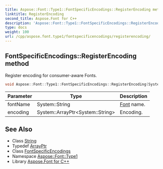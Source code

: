 ```yaml
---
title: Aspose::Font::Type1::FontSpecificEncodings::RegisterEncoding method
linktitle: RegisterEncoding
second_title: Aspose.Font for C++
description: 'Aspose::Font::Type1::FontSpecificEncodings::RegisterEncoding method. Register encoding for consumer-aware Fonts in C++.'
type: docs
weight: 100
url: /cpp/aspose.font.type1/fontspecificencodings/registerencoding/
---
```

## FontSpecificEncodings::RegisterEncoding method


Register encoding for consumer-aware Fonts.

```cpp
void Aspose::Font::Type1::FontSpecificEncodings::RegisterEncoding(System::String fontName, System::ArrayPtr<System::String> encoding)
```


| Parameter | Type | Description |
| --- | --- | --- |
| fontName | System::String | [Font](../../../aspose.font/font/) name. |
| encoding | System::ArrayPtr\<System::String\> | Encoding. |

## See Also

* Class [String](../../../system/string/)
* Typedef [ArrayPtr](../../../system/arrayptr/)
* Class [FontSpecificEncodings](../)
* Namespace [Aspose::Font::Type1](../../)
* Library [Aspose.Font for C++](../../../)
